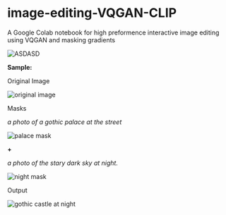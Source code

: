 
# image-editing-VQGAN-CLIP
 A Google Colab notebook for high preformence interactive image editing using VQGAN and masking gradients
 
![ASDASD](https://user-images.githubusercontent.com/16742856/149363481-83fe21de-1890-4407-8138-f3c591d0dc21.png)

 
 **Sample:**
 
 Original Image
 
 ![original image](https://user-images.githubusercontent.com/16742856/132531114-946f380d-13e9-4077-9c51-64990a45da6b.png)
 
 Masks
 
*a photo of a gothic palace at the street*
 
 ![palace mask](https://user-images.githubusercontent.com/16742856/132531283-1bf1c88a-157f-41f5-a24e-b1e2c349b682.png)


**+**

*a photo of the stary dark sky at night.*

![night mask](https://user-images.githubusercontent.com/16742856/132531659-5d4b4cd5-6e9f-4387-a3c2-bb04f3b743c2.png)

Output

![gothic castle at night](https://user-images.githubusercontent.com/16742856/132531835-e26c9f05-5a59-402c-ad74-37543aa7fd01.png)
